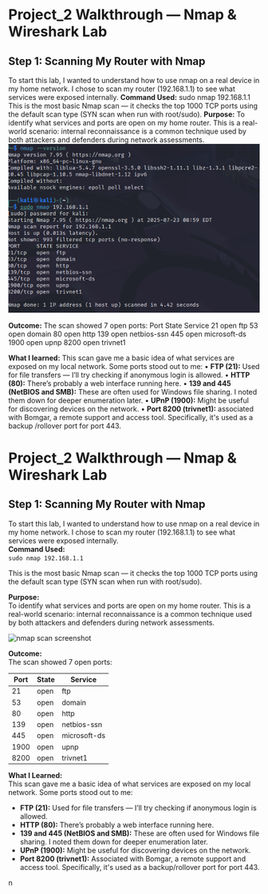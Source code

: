 # Project_2 Walkthrough — Nmap & Wireshark Lab

## Step 1: Scanning My Router with Nmap
To start this lab, I wanted to understand how to use nmap on a real device in my home network. I chose to scan my router (192.168.1.1) to see what services were exposed internally.
**Command Used:** sudo nmap 192.168.1.1
This is the most basic Nmap scan — it checks the top 1000 TCP ports using the default scan type (SYN scan when run with root/sudo). 
**Purpose:**
To identify what services and ports are open on my home router. This is a real-world scenario: internal reconnaissance is a common technique used by both attackers and defenders during network assessments.
![Nmap Scan of Router](screenshots/Nmap_start.png)
 
**Outcome:** 
The scan showed 7 open ports:
Port	State	Service
21	open	ftp
53	open	domain
80	open	http
139	open	netbios-ssn
445	open	microsoft-ds
1900	open	upnp
8200	open	trivnet1

**What I learned:** 
This scan gave me a basic idea of what services are exposed on my local network. Some ports stood out to me:
•	**FTP (21):** Used for file transfers — I’ll try checking if anonymous login is allowed.
•	**HTTP (80):** There’s probably a web interface running here.
•	**139 and 445 (NetBIOS and SMB):** These are often used for Windows file sharing. I noted them down for deeper enumeration later.
•	**UPnP (1900):** Might be useful for discovering devices on the network.
•	**Port 8200 (trivnet1):** associated with Bomgar, a remote support and access tool. Specifically, it's used as a backup /rollover port for port 443.



# Project_2 Walkthrough — Nmap & Wireshark Lab

## Step 1: Scanning My Router with Nmap

To start this lab, I wanted to understand how to use nmap on a real device in my home network. I chose to scan my router (192.168.1.1) to see what services were exposed internally.  
**Command Used:**  
`sudo nmap 192.168.1.1`  

This is the most basic Nmap scan — it checks the top 1000 TCP ports using the default scan type (SYN scan when run with root/sudo).

**Purpose:**  
To identify what services and ports are open on my home router. This is a real-world scenario: internal reconnaissance is a common technique used by both attackers and defenders during network assessments.

![nmap scan screenshot](./Nmap_start.png)

**Outcome:**  
The scan showed 7 open ports:

| Port  | State | Service     |
|-------|-------|-------------|
| 21    | open  | ftp         |
| 53    | open  | domain      |
| 80    | open  | http        |
| 139   | open  | netbios-ssn |
| 445   | open  | microsoft-ds|
| 1900  | open  | upnp        |
| 8200  | open  | trivnet1    |

**What I Learned:**  
This scan gave me a basic idea of what services are exposed on my local network. Some ports stood out to me:

- **FTP (21):** Used for file transfers — I’ll try checking if anonymous login is allowed.
- **HTTP (80):** There’s probably a web interface running here.
- **139 and 445 (NetBIOS and SMB):** These are often used for Windows file sharing. I noted them down for deeper enumeration later.
- **UPnP (1900):** Might be useful for discovering devices on the network.
- **Port 8200 (trivnet1):** Associated with Bomgar, a remote support and access tool. Specifically, it's used as a backup/rollover port for port 443.

n
